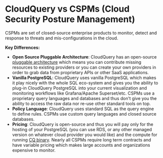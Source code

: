 # CloudQuery vs CSPMs (Cloud Security Posture Management)

CSPMs are set of closed-source enterprise products to monitor, detect and response to threats and mis-configurations in the cloud.

**Key Differences:**
- **Open Source Pluggable Architecture**: CloudQuery has an open-source [pluggable architecture](https://hub.cloudquery.io) which means you can contribute missing resources to existing providers or you can create your own providers in order to grab data from proprietary APIs or other SaaS applications.
- **Vanilla PostgreSQL**: CloudQuery uses vanilla PostgreSQL which makes it play nicely with the whole SQL eco-system and gives you the ability to plug-in CloudQuery PostgreSQL into your current visualization and monitoring workflows like Grafana/Apache Superset/etc. CSPMs use a proprietary query languages and databases and thus don't give you the ability to access the raw data nor re-use other standard tools on top.
- **Policy Language**: CloudQuery uses standard SQL as the query engine to define rules. CSPMs use custom query languages and closed source databases.
- **Pricing**: CloudQuery is open-source and thus you will pay only for the hosting of your PostgreSQL (you can use RDS, or any other managed version on whatever cloud provider you would like) and the compute for running [CQ binary](../deployment). Nearly all CSPMs require long term contracts and have variable pricing which makes large accounts and organizations expensive to monitor.

